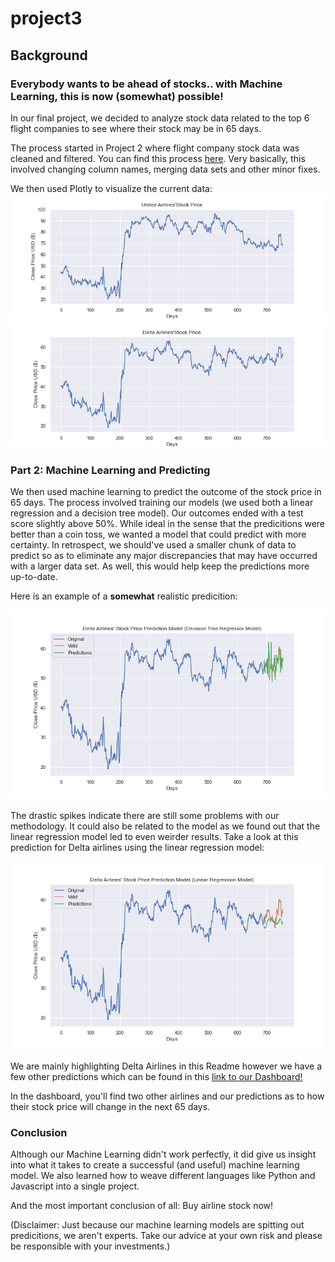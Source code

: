 # project3

## Background
<h3> Everybody wants to be ahead of stocks.. with Machine Learning, this is now (somewhat) possible! </h3>
  
  In our final project, we decided to analyze stock data related to the top 6 flight companies to see where their stock may be in 65 days. 
  
  The process started in Project 2 where flight company stock data was cleaned and filtered. You can find this process [here](https://github.com/pmhu4242/Project_2/tree/main/Stock%20Market%20vs%20Covid). Very basically, this involved changing column names, merging data sets and other minor fixes.
  
  We then used Plotly to visualize the current data:
![UAL_close _price](AirlineStockAnalysis/images/originalcloseUAL.png)
![DAL _price](AirlineStockAnalysis/images/originalcloseDAL.png)
  
  <h3> Part 2: Machine Learning and Predicting </h3>
  
  We then used machine learning to predict the outcome of the stock price in 65 days. The process involved training our models (we used both a linear regression and a decision tree model). Our outcomes ended with a test score slightly above 50%. While ideal in the sense that the predicitions were better than a coin toss, we wanted a model that could predict with more certainty. In retrospect, we should've used a smaller chunk of data to predict so as to eliminate any major discrepancies that may have occurred with a larger data set. As well, this would help keep the predictions more up-to-date.
  
  Here is an example of a **somewhat** realistic predicition:
  
  ![DAL_close _price_prediction](AirlineStockAnalysis/images/decisiontreeDAL.png)
  
  The drastic spikes indicate there are still some problems with our methodology. It could also be related to the model as we found out that the linear regression model led to even weirder results. Take a look at this prediction for Delta airlines using the linear regression model:
  
  ![DAL_close _price_prediction1](AirlineStockAnalysis/images/linearregressionDAL.png)
  
  We are mainly highlighting Delta Airlines in this Readme however we have a few other predictions which can be found in this [link to our Dashboard!](https://teresaflicek.github.io/project3/AirlineStockAnalysis/)
  
In the dashboard, you'll find two other airlines and our predictions as to how their stock price will change in the next 65 days.

<h3> Conclusion </h3>

Although our Machine Learning didn't work perfectly, it did give us insight into what it takes to create a successful (and useful) machine learning model. We also learned how to weave different languages like Python and Javascript into a single project. 

And the most important conclusion of all: Buy airline stock now!

(Disclaimer: Just because our machine learning models are spitting out predicitions, we aren't experts. Take our advice at your own risk and please be responsible with your investments.)
